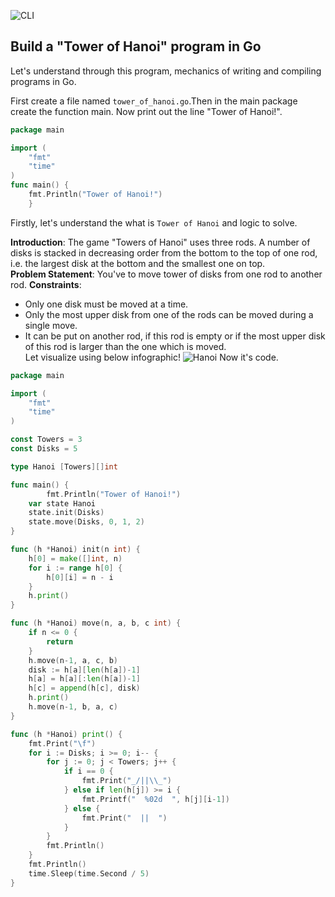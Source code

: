 ![CLI](https://github.com/RN0311/WWG-Go-Tutorial-Delhi/blob/master/img/cli.png)
## Build a "Tower of Hanoi" program in Go
Let's understand through this program, mechanics of writing and compiling programs in Go.
<br >

First create a file named ``` tower_of_hanoi.go ```.Then in the main package create the function main.
Now print out the line "Tower of Hanoi!". 
```Go
package main

import (
	"fmt"
	"time"
)
func main() {
	fmt.Println("Tower of Hanoi!")
	}
```
Firstly, let's understand the what is ``` Tower of Hanoi ``` and logic to solve.<br >

**Introduction**: The game "Towers of Hanoi" uses three rods. 
A number of disks is stacked in decreasing order from the bottom to the top of one rod, i.e. the largest disk at the bottom and the smallest one on top.  
**Problem Statement**: You've to move tower of disks from one rod to another rod.
**Constraints**: 
* Only one disk must be moved at a time.
* Only the most upper disk from one of the rods can be moved during a single move.
* It can be put on another rod, if this rod is empty or if the most upper disk of this rod is larger 
than the one which is moved.<br >
Let visualize using below infographic!
![Hanoi](https://github.com/RN0311/WWG-Go-Tutorial-Delhi/blob/master/img/tower.png)
Now it's code.
```Go
package main

import (
	"fmt"
	"time"
)

const Towers = 3
const Disks = 5

type Hanoi [Towers][]int

func main() {
        fmt.Println("Tower of Hanoi!")
	var state Hanoi
	state.init(Disks)
	state.move(Disks, 0, 1, 2)
}

func (h *Hanoi) init(n int) {
	h[0] = make([]int, n)
	for i := range h[0] {
		h[0][i] = n - i
	}
	h.print()
}

func (h *Hanoi) move(n, a, b, c int) {
	if n <= 0 {
		return
	}
	h.move(n-1, a, c, b)
	disk := h[a][len(h[a])-1]
	h[a] = h[a][:len(h[a])-1]
	h[c] = append(h[c], disk)
	h.print()
	h.move(n-1, b, a, c)
}

func (h *Hanoi) print() {
	fmt.Print("\f")
	for i := Disks; i >= 0; i-- {
		for j := 0; j < Towers; j++ {
			if i == 0 {
				fmt.Print("_/||\\_")
			} else if len(h[j]) >= i {
				fmt.Printf("  %02d  ", h[j][i-1])
			} else {
				fmt.Print("  ||  ")
			}
		}
		fmt.Println()
	}
	fmt.Println()
	time.Sleep(time.Second / 5)
}
```
